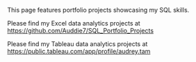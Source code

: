 This page features portfolio projects showcasing my SQL skills.

Please find my Excel data analytics projects at https://github.com/Auddie7/SQL_Portfolio_Projects

Please find my Tableau data analytics projects at https://public.tableau.com/app/profile/audrey.tam

